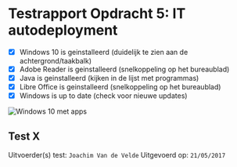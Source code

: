 # Testrapport Opdracht 5: IT autodeployment

- [x] Windows 10 is geinstalleerd (duidelijk te zien aan de achtergrond/taakbalk)
- [x] Adobe Reader is geinstalleerd (snelkoppeling op het bureaublad)
- [x] Java is geinstalleerd (kijken in de lijst met programmas)
- [x] Libre Office is geinstalleerd (snelkoppeling op het bureaublad)
- [x] Windows is up to date (check voor nieuwe updates)

![Windows 10 met apps](https://i.imgur.com/a6HBtlN.png)

## Test X

Uitvoerder(s) test: `Joachim Van de Velde`
Uitgevoerd op: `21/05/2017`